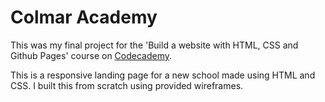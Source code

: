 # Colmar Academy

This was my final project for the 'Build a website with HTML, CSS and Github Pages' course on [Codecademy](https://www.codecademy.com/learn). 

This is a responsive landing page for a new school made using HTML and CSS. I built this from scratch using provided wireframes.
